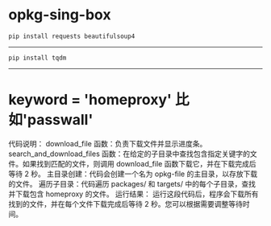 # opkg-sing-box
`pip install requests beautifulsoup4`

------
`pip install tqdm`

-------
# keyword = 'homeproxy' 比如'passwall'


代码说明：
download_file 函数：负责下载文件并显示进度条。
search_and_download_files 函数：在给定的子目录中查找包含指定关键字的文件。如果找到匹配的文件，则调用 download_file 函数下载它，并在下载完成后等待 2 秒。
主目录创建：代码会创建一个名为 opkg-file 的主目录，以存放下载的文件。
遍历子目录：代码遍历 packages/ 和 targets/ 中的每个子目录，查找并下载包含 homeproxy 的文件。
运行结果：
运行这段代码后，程序会下载所有找到的文件，并在每个文件下载完成后等待 2 秒。您可以根据需要调整等待时间。
